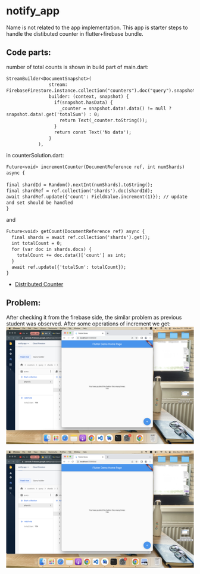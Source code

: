 # notify_app

Name is not related to the app implementation. This app is starter steps to handle the distibuted counter in flutter+firebase bundle.

## Code parts:

number of total counts is shown in build part of main.dart:
```
StreamBuilder<DocumentSnapshot>(
                stream: FirebaseFirestore.instance.collection("counters").doc("query").snapshots(),
                builder: (context, snapshot) {
                  if(snapshot.hasData) {
                    _counter = snapshot.data!.data() != null ? snapshot.data!.get('totalSum') : 0;
                    return Text(_counter.toString());
                  }
                  return const Text('No data');
                }
            ),
```
in counterSolution.dart:
```
Future<void> incrementCounter(DocumentReference ref, int numShards) async {

final shardId = Random().nextInt(numShards).toString();
final shardRef = ref.collection('shards').doc(shardId);
await shardRef.update({'count': FieldValue.increment(1)}); // update and set should be handled
}
```
and
```
Future<void> getCount(DocumentReference ref) async {
  final shards = await ref.collection('shards').get();
  int totalCount = 0;
  for (var doc in shards.docs) {
    totalCount += doc.data()['count'] as int;
  }
  await ref.update({'totalSum': totalCount});
}
```


- [Distributed Counter](https://firebase.flutter.dev/docs/firestore/usage#distributed-counters)

## Problem:

After checking it from the firebase side, the similar problem as previous student was observed.
After some operations of increment we get:
![Before refresh](https://github.com/nurskek/AI-lab/blob/main/2022-11-18-notifyApp/notify_app/readmeImage/before.png)

![After refresh](https://github.com/nurskek/AI-lab/blob/main/2022-11-18-notifyApp/notify_app/readmeImage/after.png)

